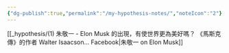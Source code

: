 ```yaml
---
{"dg-publish":true,"permalink":"/my-hypothesis-notes/","noteIcon":"2"}
---
```


[[_hypothesis/(1) 朱敬一 - Elon Musk 的出現，有使世界更為美好嗎？ 《馬斯克傳》的作者 Walter Isaacson...  Facebook\|朱敬一 on Elon Musk]]

